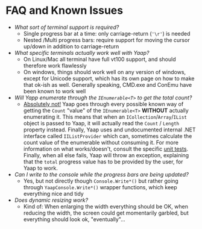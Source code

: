 # FAQ and Known Issues

* *What sort of terminal support is required?*
  * Single progress bar at a time: only carriage-return (`'\r'`) is needed
  * Nested /Multi progress bars: require support for moving the cursor up/down in addition to carriage-return
* *What specific terminals actually work well with Yaap?*
  * On Linux/Mac all terminal have full vt100 support, and should therefore work flawlessly
  * On windows, things should work well on any version of windows, except for Unicode support, which has its own page on how to make that ok-ish as well. Generally speaking, CMD.exe and ConEmu have been known to work well
* *Will Yapp enumerate through the `IEnumerable<T>` to get the total count?*
  * <u>Absolutely not!</u> 
    Yaap goes through every possible known way of getting the `Count` "value" of the `IEnumerable<T>` **WITHOUT** actually enumerating it. This means that when an `ICollection`/`Array`/`IList` object is passed to Yaap, it will actually read the `Count` / `Length` property instead. 
    Finally, Yaap uses and undocumented internal .NET interface called `IIListProvider` which can, sometimes calculate the count value of the enumerable without consuming it.
    For more information on what works/doesn't, consult the specific [unit tests](Yaap.Tests/CountHackTests.cs).
    Finally, when all else fails, Yaap will throw an exception, explaining that the `total` progress value has to be provided by the user, for Yaap to work.
* *Can I write to the console while the progress bars are being updated?*
  * Yes, but not directly though `Console.Write*()` but rather going through `YaapConsole.Write*()` wrapper functions, which keep everything nice and tidy
* *Does dynamic resizing work?*
  * Kind of: When enlarging the width everything should be OK, when reducing the width, the screen could get momentarily garbled, but everything should look ok, "eventually"...
